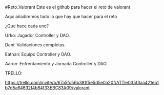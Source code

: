 #Reto_Valorant
Este es el github para hacer el reto de valorant

Aquí añadiremos todo lo que hay que hacer para el reto

¿Que hace cada uno?

Urko: Jugador Controller y DAO.

Dani: Validaciones completas.

Eathan: Equipo Controller y DAO.

Aaron: Enfrentamiento y Jornada Controller y DAO.

TRELLO:

https://trello.com/invite/b/67a5fc56b381f5e5d5e0a20f/ATTIe035f3aa421eb1b7d5a64632f4b84f33EBC83A09/valorant
